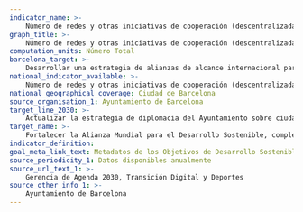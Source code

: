 ```yaml
---
indicator_name: >-
    Número de redes y otras iniciativas de cooperación (descentralizada o multinivel) en las que se participa
graph_title: >-
    Número de redes y otras iniciativas de cooperación (descentralizada o multinivel) en las que se participa
computation_units: Número Total
barcelona_target: >-
    Desarrollar una estrategia de alianzas de alcance internacional para impulsar la consecución de los objetivos de la Agenda 2030
national_indicator_available: >-
    Número de redes y otras iniciativas de cooperación (descentralizada o multinivel) en las que se participa
national_geographical_coverage: Ciudad de Barcelona
source_organisation_1: Ayuntamiento de Barcelona
target_line_2030: >-
    Actualizar la estrategia de diplomacia del Ayuntamiento sobre ciudades, maximizando el alcance y la calidad de las alianzas para contribuir a la consecución de los objetivos de desarrollo sostenible de la Agenda 2030 
target_name: >-
    Fortalecer la Alianza Mundial para el Desarrollo Sostenible, complementada por alianzas entre múltiples actores que movilicen y promuevan el intercambio de conocimientos, experiencia, tecnología y recursos financieros, con el fin de apoyar la consecución de los objetivos de desarrollo sostenible en todos los países, particularmente en los países en desarrollo
indicator_definition:
goal_meta_link_text: Metadatos de los Objetivos de Desarrollo Sostenible de las Naciones Unidas (pdf 894kB)
source_periodicity_1: Datos disponibles anualmente
source_url_text_1: >-
    Gerencia de Agenda 2030, Transición Digital y Deportes
source_other_info_1: >-
    Ayuntamiento de Barcelona
---
```

